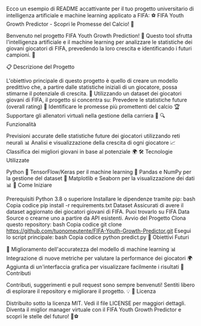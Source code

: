 
Ecco un esempio di README accattivante per il tuo progetto universitario di intelligenza artificiale e machine learning applicato a FIFA:
⚽ FIFA Youth Growth Predictor - Scopri le Promesse del Calcio! 🧠

Benvenuto nel progetto FIFA Youth Growth Prediction! 🚀 Questo tool sfrutta l'intelligenza artificiale e il machine learning per analizzare le statistiche dei giovani giocatori di FIFA, prevedendo la loro crescita e identificando i futuri campioni. 🌟

📋 Descrizione del Progetto

L'obiettivo principale di questo progetto è quello di creare un modello predittivo che, a partire dalle statistiche iniziali di un giocatore, possa stimarne il potenziale di crescita. 💪
Utilizzando un dataset dei giocatori giovani di FIFA, il progetto si concentra su:
Prevedere le statistiche future (overall rating) 🎯
Identificare le promesse più promettenti del calcio 🏆
Supportare gli allenatori virtuali nella gestione della carriera 💼
🔍 Funzionalità

Previsioni accurate delle statistiche future dei giocatori utilizzando reti neurali 📊
Analisi e visualizzazione della crescita di ogni giocatore 📈
Classifica dei migliori giovani in base al potenziale 🌍
🛠️ Tecnologie Utilizzate

Python 🐍
TensorFlow/Keras per il machine learning 🤖
Pandas e NumPy per la gestione del dataset 📑
Matplotlib e Seaborn per la visualizzazione dei dati 📊
🚀 Come Iniziare

Prerequisiti
Python 3.8 o superiore
Installare le dipendenze tramite pip:
bash
Copia codice
pip install -r requirements.txt
Dataset
Assicurati di avere il dataset aggiornato dei giocatori giovani di FIFA. Puoi trovarlo su FIFA Data Source o crearne uno a partire da API esistenti.
Avvio del Progetto
Clona questo repository:
bash
Copia codice
git clone https://github.com/tuonomeutente/FIFA-Youth-Growth-Predictor.git
Esegui lo script principale:
bash
Copia codice
python predict.py
🎯 Obiettivi Futuri

🧠 Miglioramento dell'accuratezza del modello di machine learning
📊 Integrazione di nuove metriche per valutare la performance dei giocatori
🌍 Aggiunta di un'interfaccia grafica per visualizzare facilmente i risultati
🤝 Contributi

Contributi, suggerimenti e pull request sono sempre benvenuti! Sentiti libero di esplorare il repository e migliorare il progetto. 💡
📜 Licenza

Distribuito sotto la licenza MIT. Vedi il file LICENSE per maggiori dettagli.
Diventa il miglior manager virtuale con il FIFA Youth Growth Predictor e scopri le stelle del futuro! 🌟⚽
